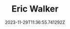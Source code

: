 ---
title: "Eric Walker"
category: "IndieWeb & Personal Blogs"
site_url: https://ericmwalk.blog/
feed_url: https://ericmwalk.blog/feed.xml
date: 2023-11-29T11:36:55.741292Z
domain: ericmwalk.blog

---